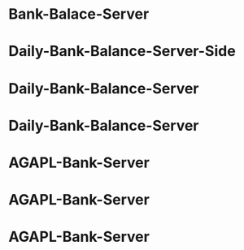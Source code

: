 # Bank-Balace-Server
# Daily-Bank-Balance-Server-Side
# Daily-Bank-Balance-Server
# Daily-Bank-Balance-Server
# AGAPL-Bank-Server
# AGAPL-Bank-Server
# AGAPL-Bank-Server
